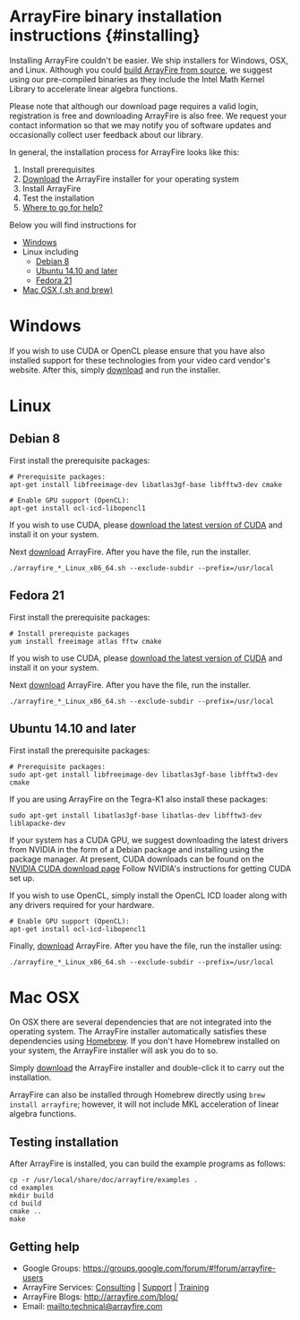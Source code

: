 ArrayFire binary installation instructions {#installing}
=====

Installing ArrayFire couldn't be easier. We ship installers for Windows,
OSX, and Linux. Although you could
[build ArrayFire from source](https://github.com/arrayfire/arrayfire), we
suggest using our pre-compiled binaries as they include the Intel Math
Kernel Library to accelerate linear algebra functions.

Please note that although our download page requires a valid login, registration
is free and downloading ArrayFire is also free. We request your contact
information so that we may notify you of software updates and occasionally
collect user feedback about our library.

In general, the installation process for ArrayFire looks like this:

1. Install prerequisites
2. [Download](http://arrayfire.com/download/) the ArrayFire installer for your
   operating system
3. Install ArrayFire
4. Test the installation
5. [Where to go for help?](#GettingHelp)

Below you will find instructions for

* [Windows](#Windows)
* Linux including
    * [Debian 8](#Debian)
    * [Ubuntu 14.10 and later](#Ubuntu)
    * [Fedora 21](#Fedora)
* [Mac OSX (.sh and brew)](#OSX)

# <a name="Windows"></a> Windows

If you wish to use CUDA or OpenCL please ensure that you have also installed
support for these technologies from your video card vendor's website.
After this, simply [download](http://arrayfire.com/download/) and run the
installer.

# Linux

## <a name="Debian"></a> Debian 8

First install the prerequisite packages:

    # Prerequisite packages:
    apt-get install libfreeimage-dev libatlas3gf-base libfftw3-dev cmake

    # Enable GPU support (OpenCL):
    apt-get install ocl-icd-libopencl1

If you wish to use CUDA, please
[download the latest version of CUDA](https://developer.nvidia.com/cuda-zone)
and install it on your system.

Next [download](http://arrayfire.com/download/) ArrayFire. After you have the
file, run the installer.

    ./arrayfire_*_Linux_x86_64.sh --exclude-subdir --prefix=/usr/local

## <a name="Fedora"></a> Fedora 21

First install the prerequisite packages:

    # Install prerequiste packages
    yum install freeimage atlas fftw cmake

If you wish to use CUDA, please
[download the latest version of CUDA](https://developer.nvidia.com/cuda-downloads)
and install it on your system.

Next [download](http://arrayfire.com/download/) ArrayFire. After you have the
file, run the installer.

    ./arrayfire_*_Linux_x86_64.sh --exclude-subdir --prefix=/usr/local

## <a name="Ubuntu"></a> Ubuntu 14.10 and later

First install the prerequisite packages:

    # Prerequisite packages:
    sudo apt-get install libfreeimage-dev libatlas3gf-base libfftw3-dev cmake

If you are using ArrayFire on the Tegra-K1 also install these packages:

    sudo apt-get install libatlas3gf-base libatlas-dev libfftw3-dev liblapacke-dev

If your system has a CUDA GPU, we suggest downloading the latest drivers
from NVIDIA in the form of a Debian package and installing using the
package manager. At present, CUDA downloads can be found on the
[NVIDIA CUDA download page](https://developer.nvidia.com/cuda-downloads)
Follow NVIDIA's instructions for getting CUDA set up.

If you wish to use OpenCL, simply install the OpenCL ICD loader along
with any drivers required for your hardware.

    # Enable GPU support (OpenCL):
    apt-get install ocl-icd-libopencl1

Finally, [download](http://arrayfire.com/download/) ArrayFire. After you have
the file, run the installer using:

    ./arrayfire_*_Linux_x86_64.sh --exclude-subdir --prefix=/usr/local

# <a name="OSX"></a> Mac OSX

On OSX there are several dependencies that are not integrated into the
operating system. The ArrayFire installer automatically satisfies these
dependencies using [Homebrew](http://brew.sh/).
If you don't have Homebrew installed on your system, the ArrayFire installer
will ask you do to so.

Simply [download](http://arrayfire.com/download) the ArrayFire installer
and double-click it to carry out the installation.

ArrayFire can also be installed through Homebrew directly using
`brew install arrayfire`; however, it will
not include MKL acceleration of linear algebra functions.

## Testing installation

After ArrayFire is installed, you can build the example programs as follows:

    cp -r /usr/local/share/doc/arrayfire/examples .
    cd examples
    mkdir build
    cd build
    cmake ..
    make

## <a name="GettingHelp"></a> Getting help

* Google Groups: https://groups.google.com/forum/#!forum/arrayfire-users
* ArrayFire Services:  [Consulting](http://arrayfire.com/consulting/)  |  [Support](http://arrayfire.com/support/)   |  [Training](http://arrayfire.com/training/)
* ArrayFire Blogs: http://arrayfire.com/blog/
* Email: <mailto:technical@arrayfire.com>
